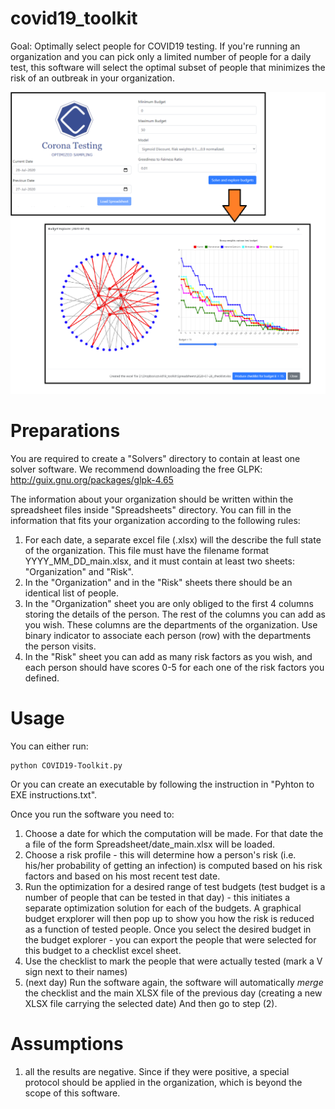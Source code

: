 # covid19_toolkit
 Goal: Optimally select people for COVID19 testing. If you're running an organization and you can pick only a limited number of people for a daily test, this software will select the optimal subset of people that minimizes the risk of an outbreak in your organization.

 
![Screenshot of the software](HighLevel.PNG)
 
# Preparations
You are required to create a "Solvers" directory to contain at least one solver software. We recommend downloading the free GLPK:
http://guix.gnu.org/packages/glpk-4.65

The information about your organization should be written within the spreadsheet files inside "Spreadsheets" directory. You can fill in the information that fits your organization according to the following rules:
1) For each date, a separate excel file (.xlsx) will the describe the full state of the organization. This file must have the filename format YYYY_MM_DD_main.xlsx, and it must contain at least two sheets: "Organization" and "Risk".
1) In the "Organization" and in the "Risk" sheets there should be an identical list of people.
2) In the "Organization" sheet you are only obliged to the first 4 columns storing the details of the person. The rest of the columns you can add as you wish. These columns are the departments of the organization. Use binary indicator to associate each person (row) with the departments the person visits.
3) In the "Risk" sheet you can add as many risk factors as you wish, and each person should have scores 0-5 for each one of the risk factors you defined.

# Usage
You can either run:
```
python COVID19-Toolkit.py
```
Or you can create an executable by following the instruction in "Pyhton to EXE instructions.txt".

Once you run the software you need to:
1) Choose a date for which the computation will be made. For that date the a file of the form Spreadsheet/date_main.xlsx will be loaded.
2) Choose a risk profile - this will determine how a person's risk (i.e. his/her probability of getting an infection) is computed based on his risk factors and based on his most recent test date.
3) Run the optimization for a desired range of test budgets (test budget is a number of people that can be tested in that day) - this initiates a separate optimization solution for each of the budgets. A graphical budget erxplorer will then pop up to show you how the risk is reduced as a function of tested people. Once you select the desired budget in the budget explorer - you can export the people that were selected for this budget to a checklist excel sheet.
4) Use the checklist to mark the people that were actually tested (mark a V sign next to their names)
5) (next day) Run the software again, the software will automatically *merge* the checklist and the main XLSX file of the previous day (creating a new XLSX file carrying the selected date) And then go to step (2).

# Assumptions
1) all the results are negative. Since if they were positive, a special protocol should be applied in the organization, which is beyond the scope of this software.


